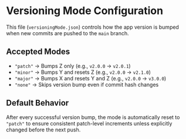 # Versioning Mode Configuration

This file (`versioningMode.json`) controls how the app version is bumped when new commits are pushed to the `main` branch.

## Accepted Modes

- `"patch"` → Bumps Z only (e.g., `v2.0.0` → `v2.0.1`)
- `"minor"` → Bumps Y and resets Z (e.g., `v2.0.0` → `v2.1.0`)
- `"major"` → Bumps X and resets Y and Z (e.g., `v2.0.0` → `v3.0.0`)
- `"none"` → Skips version bump even if commit hash changes

## Default Behavior

After every successful version bump, the mode is automatically reset to `"patch"` to ensure consistent patch-level increments unless explicitly changed before the next push.
